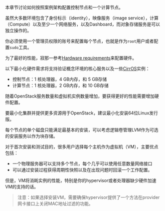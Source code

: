 本章节讨论如何按照案例架构配置控制节点和一个计算节点。

虽然大多数环境包含了身份标示（identity），映像服务（image service），计算（Compute）以及至少一个网络服务，以及Dashboard，而对象存储服务是可以独立操作的。

你必须使用一个管理员权限的账号来配置每个节点，也就是作为`root`用户或者配置`sudo`工具。

为了最好的性能，寂那一参考[Hardware requirements](https://docs.openstack.org/ocata/install-guide-rdo/overview.html#figure-hwreqs)来配置硬件。

以下最小化硬件需求将支持验证概念环境的核心服务以及一些[CirrOS](https://docs.openstack.org/ocata/install-guide-rdo/common/glossary.html#term-cirros)实例：

* 控制节点：1 核处理器，4 GB内存，和 5 GB存储
* 计算节点：1 核处理器，2 GB内存，和 10 GB存储

 随着OpenStack服务数量和虚拟机实例数量增加，要获得更好的性能需要增加硬件配置。

 要最小化集群并提供更多资源用于OpenStack，建议最小化安装64位Linux发行版。

 每个节点的单个磁盘只能满足最基本的安装，可以考虑逻辑卷管理LVM作为可选的安装服务以作为块存储。

 对于首次安装和测试目的，很多用户选择每个主机作为虚拟机（VM），主要优点包括：

 * 一个物理服务器可以支持多个节点，每个几乎可以使用任意数量网络接口
 * 可以通过安装过程获得周期性快照以及在出现问题时回滚一个工作配置。

 但是，VM将消耗实例的性能，特别是你的hypervisor或者处理器缺少硬件加速VM的支持的话。

 > 注意：如果选择安装VM，需要确保hypervisor提供了一个方法在provider网卡接口上关闭MAC地址过滤的功能。